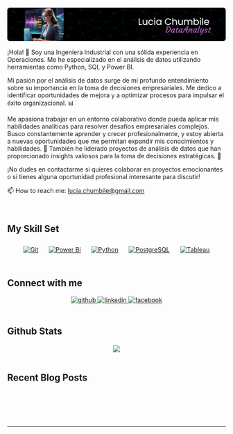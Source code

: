![](https://github.com/LUCIACHUMBILE/LUCIACHUMBILE/blob/main/github-header-image%20(4).png)

<div>

¡Hola! 👋 Soy una Ingeniera Industrial con una sólida experiencia en Operaciones. Me he especializado en el análisis de datos utilizando herramientas como Python, SQL y Power BI.

Mi pasión por el análisis de datos surge de mi profundo entendimiento sobre su importancia en la toma de decisiones empresariales. Me dedico a identificar oportunidades de mejora y a optimizar procesos para impulsar el éxito organizacional. 📊

Me apasiona trabajar en un entorno colaborativo donde pueda aplicar mis habilidades analíticas para resolver desafíos empresariales complejos. Busco constantemente aprender y crecer profesionalmente, y estoy abierta a nuevas oportunidades que me permitan expandir mis conocimientos y habilidades. 🚀
También he liderado proyectos de análisis de datos que han proporcionado insights valiosos para la toma de decisiones estratégicas. 🎯

¡No dudes en contactarme si quieres colaborar en proyectos emocionantes o si tienes alguna oportunidad profesional interesante para discutir! </div>  

📫 How to reach me: lucia.chumbile@gmail.com 

<br/>  


## My Skill Set  
<tr><td valign="top" width="100%" >

<div align="center">  
<a href="https://github.com/" target="_blank"><img style="margin: 10px" src="https://profilinator.rishav.dev/skills-assets/git-scm-icon.svg" alt="Git" height="50" /></a>  
<a href="https://powerbi.microsoft.com/en-us/" target="_blank"><img style="margin: 10px" src="https://profilinator.rishav.dev/skills-assets/powerbi.png" alt="Power Bi" height="50" /></a>  
<a href="https://www.python.org/" target="_blank"><img style="margin: 10px" src="https://profilinator.rishav.dev/skills-assets/python-original.svg" alt="Python" height="50" /></a>  
<a href="https://www.postgresql.org/" target="_blank"><img style="margin: 10px" src="https://profilinator.rishav.dev/skills-assets/postgresql-original-wordmark.svg" alt="PostgreSQL" height="50" /></a>  
<a href="https://www.tableau.com/" target="_blank"><img style="margin: 10px" src="https://profilinator.rishav.dev/skills-assets/tableau.svg" alt="Tableau" height="50" /></a>  
</div>

<br/>  


## Connect with me  
<div align="center">
<a href="https://github.com/https://github.com/LUCIACHUMBILE" target="_blank">
<img src=https://img.shields.io/badge/github-%2324292e.svg?&style=for-the-badge&logo=github&logoColor=white alt=github style="margin-bottom: 5px;" />
</a>
<a href="https://linkedin.com/in/https://www.linkedin.com/in/luciachumbile/" target="_blank">
<img src=https://img.shields.io/badge/linkedin-%231E77B5.svg?&style=for-the-badge&logo=linkedin&logoColor=white alt=linkedin style="margin-bottom: 5px;" />
</a>
<a href="https://www.facebook.com/https://www.facebook.com/luciavanessa.chumbilegarcia?locale=es_LA" target="_blank">
<img src=https://img.shields.io/badge/facebook-%232E87FB.svg?&style=for-the-badge&logo=facebook&logoColor=white alt=facebook style="margin-bottom: 5px;" />
</a>  
</div>  
  

<br/>  


## Github Stats  
<div align="center"><img src="https://github-readme-stats.vercel.app/api?username=LUCIACHUMBILE&show_icons=true&count_private=true&hide_border=true" align="center" /></div>  

<br/>  


## Recent Blog Posts  
  

<br/>  

  

<br/>  

  

<br/>  


<br />

----



